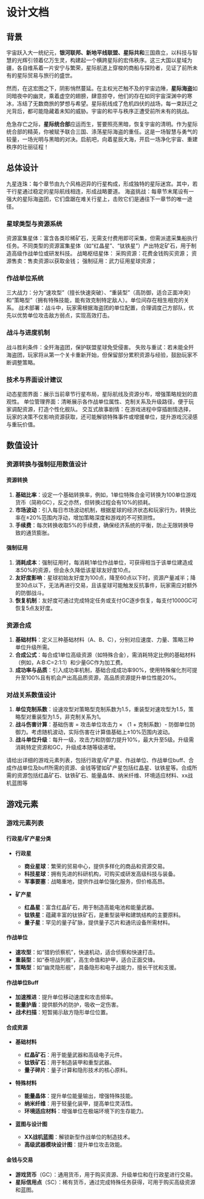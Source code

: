 # 设计文档

## 背景

宇宙跃入大一统纪元，**银河联邦、新地平线联盟、星际共和**三国鼎立，以科技与智慧的光辉引领着亿万生灵，构建起一个横跨星际的宏伟秩序。这三大国以星域为疆，各自维系着一片安宁与繁荣，星际航道上穿梭的商船与探险者，见证了前所未有的星际贸易与旅行的盛世。

然而，在这宏图之下，阴影悄然蔓延。在主权光芒触不及的宇宙边陲，**星际海盗**如同暗夜中的幽灵，乘着虚空的翅膀，肆意掠夺，他们的存在如同宇宙深渊中的寒冰，冻结了无数商旅的梦想与希望。星际航线成了危机四伏的战场，每一束跃迁之光背后，都可能隐藏着未知的威胁。宇宙的和平与秩序正遭受前所未有的挑战。

危急存亡之际，**星际统合部**应运而生，誓要照亮黑暗，恢复宇宙的清明。作为星际统合部的精英，你被赋予联合三国、涤荡星际海盗的重任。这是一场智慧与勇气的较量，一场光明与黑暗的对决。启航吧，向着星辰大海，开启一场净化宇宙、重建秩序的壮丽征程！

## 总体设计

九星连珠：每个章节由九个风格迥异的行星构成，形成独特的星际迷宫。其中，若干行星通过稳定的星际航线相连，形成战略要道。
海盗挑战：每章节末尾设有一强大的星际海盗团，它们盘踞在难关行星上，击败它们是通往下一章节的唯一途径。

### 星球类型与资源系统

资源富集星体：富含各类珍稀矿石，无需支付费用即可采集，但需派遣采集船执行任务。不同类型的资源富集星体（如“红晶星”、“钛铁星”）产出特定矿石，用于制造高级作战单位或研发科技。
战略枢纽星体：
    采购资源：花费金钱购买资源；
    资源售卖：售卖资源以获取金钱；
    强制征用：武力征用星球资源；
### 作战单位系统

三大战力：分为“速攻型”（擅长快速突破）、“重装型”（高防御，适合正面冲突）和“策略型”（拥有特殊技能，能有效克制特定敌人）。单位间存在相生相克的关系。
战术部署：战斗中，玩家需根据海盗团的单位配置，合理调度己方部队，优先以优势单位攻击敌方弱点，实现高效打击。

### 战斗与进度机制

战斗胜利条件：全歼海盗团，保护联盟星球免受侵害。
失败与重试：若未能全歼海盗团，玩家将从第一个关卡重新开始，但保留部分累积资源与经验，鼓励玩家不断调整策略。

### 技术与界面设计建议
动态星图界面：展示当前章节行星布局，星际航线及资源分布，增强策略规划的直观性。
单位管理界面：清晰展示各作战单位属性、克制关系及升级路径，便于玩家调配资源，打造个性化舰队。
交互式故事剧情：在游戏进程中穿插剧情选择，玩家的决策不仅影响资源获取，还可能解锁特殊事件或增援单位，提升游戏沉浸感与重玩价值。


## 数值设计

### 资源转换与强制征用数值设计

#### 资源转换
1. **基础比率**：设定一个基础转换率，例如，1单位特殊合金可转换为100单位游戏货币（简称GC），反之亦然，但转换过程会有10%的损耗。
2. **市场波动**：引入每日市场波动机制，根据星球的经济状态和玩家行为，转换比率在±20%范围内浮动，增加策略深度和游戏的不可预测性。
3. **手续费**：每次转换收取5%的手续费，确保经济系统的平衡，防止无限转换导致的通货膨胀。

#### 强制征用
1. **消耗成本**：强制征用时，每消耗1单位作战单位，可获得相当于该单位建造成本50%的资源，但会永久降低该星球友好度10点。
2. **友好度影响**：星球初始友好度为100点，降至60点以下时，资源产量减半；降至30点以下，无法再进行交易，且该星球可能触发反抗事件，玩家需应对额外的防御战斗。
3. **恢复机制**：友好度可通过完成特定任务或支付GC逐步恢复，每支付1000GC可恢复5点友好度。

### 资源合成
1. **基础材料**：定义三种基础材料（A、B、C），分别对应速度、力量、策略三种单位升级所需。
2. **合成公式**：每合成1单位高级资源（如特殊合金），需消耗特定比例的基础材料（例如，A:B:C=2:1:1）和少量GC作为加工费。
3. **成功率与品质**：引入成功率机制，基础合成成功率90%，使用特殊催化剂可提升至100%且有机会产出高品质资源，高品质资源提升单位性能20%。

### 对战关系数值设计
1. **单位克制系数**：设速攻型对策略型克制系数为1.5，重装型对速攻型为1.5，策略型对重装型为1.5，非克制关系为1。
2. **战斗伤害计算**：基础伤害 = 攻击单位攻击力 × （1 + 克制系数）- 防御单位防御力。考虑随机波动，实际伤害在计算值基础上±10%范围内波动。
3. **战斗单位升级**：每升一级，攻击力和防御力提升10%，最大升至5级。升级需消耗特定资源和GC，升级成本随等级递增。


请给出详细的游戏元素列表，包括行政星/矿产星、作战单位、作战单位buff、合成作战单位及buff所需的资源、金钱等譬如矿产星包括红晶星、钛铁星等。合成所需的资源包括红晶矿石、钛铁矿石、能量晶体、纳米纤维、环境适应材料、xx战机蓝图等

## 游戏元素

### 游戏元素列表

#### 行政星/矿产星分类
- **行政星**
  - **商业星球**：繁荣的贸易中心，提供多样化的商品和资源交易。
  - **科技星球**：拥有先进的科研机构，可购买或研发高级科技与装备。
  - **军事要塞**：战略重地，提供作战单位强化服务，但价格高昂。

- **矿产星**
  - **红晶星**：富含红晶矿石，用于制造高能电池和能量武器。
  - **钛铁星**：蕴藏丰富的钛铁矿石，是重型装甲和建筑结构的主要原料。
  - **量子星**：罕见的量子矿脉，提供量子芯片和通讯设备所需材料。
  
#### 作战单位
- **速攻型**：如“猎豹侦察机”，快速机动，适合侦察和快速打击。
- **重装型**：如“泰坦战列舰”，高生命值和护甲，适合正面交锋。
- **策略型**：如“幽灵隐形舰”，具备隐形和电子战能力，擅长干扰和支援。

#### 作战单位Buff
- **加速推进**：提升单位移动速度和攻击频率。
- **能量护盾**：提供额外的防护，吸收一定伤害。
- **战术扫描**：短暂揭示敌方隐形单位位置。

#### 合成资源
- **基础材料**
  - **红晶矿石**：用于能量武器和高级电子元件。
  - **钛铁矿石**：用于制造装甲和重型武器。
  - **量子碎片**：量子计算和隐形技术的核心原料。
  
- **特殊材料**
  - **能量晶体**：提升单位能量输出，增强特殊技能。
  - **纳米纤维**：用于轻量化装甲，提高单位灵活性。
  - **环境适应材料**：增强单位在极端环境下的生存能力。
  
- **蓝图与设计图**
  - **XX战机蓝图**：解锁新型作战单位的制造技术。
  - **高级武器模块设计图**：提升单位攻击效能。

#### 金钱与交易
- **游戏货币**（GC）：通用货币，用于购买资源、升级单位和在行政星进行交易。
- **星际信用点**（SC）：稀有货币，通过完成特殊任务获得，可用于购买高级资源和蓝图。
